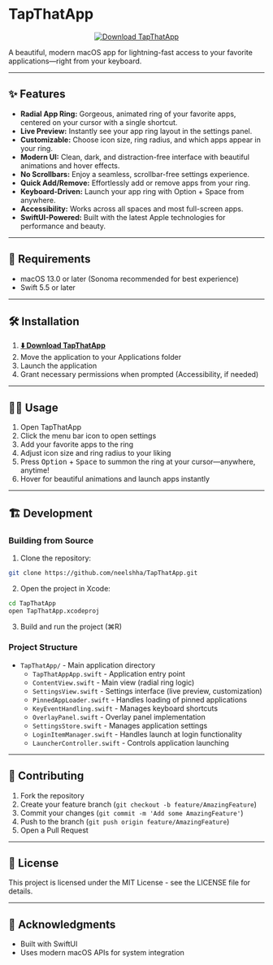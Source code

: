 # TapThatApp

<p align="center">
  <a href="file:///Users/neelshah/Downloads/TapThatApp/TapThatApp.app">
    <img src="https://img.shields.io/badge/Download%20TapThatApp-%20%E2%86%93%20-blueviolet?style=for-the-badge&logo=apple" alt="Download TapThatApp"/>
  </a>
</p>

A beautiful, modern macOS app for lightning-fast access to your favorite applications—right from your keyboard.

---

## ✨ Features

- **Radial App Ring:** Gorgeous, animated ring of your favorite apps, centered on your cursor with a single shortcut.
- **Live Preview:** Instantly see your app ring layout in the settings panel.
- **Customizable:** Choose icon size, ring radius, and which apps appear in your ring.
- **Modern UI:** Clean, dark, and distraction-free interface with beautiful animations and hover effects.
- **No Scrollbars:** Enjoy a seamless, scrollbar-free settings experience.
- **Quick Add/Remove:** Effortlessly add or remove apps from your ring.
- **Keyboard-Driven:** Launch your app ring with Option + Space from anywhere.
- **Accessibility:** Works across all spaces and most full-screen apps.
- **SwiftUI-Powered:** Built with the latest Apple technologies for performance and beauty.

---

## 🚀 Requirements

- macOS 13.0 or later (Sonoma recommended for best experience)
- Swift 5.5 or later

---

## 🛠️ Installation

1. **[⬇️ Download TapThatApp](file:///Users/neelshah/Downloads/TapThatApp/TapThatApp.app)**
2. Move the application to your Applications folder
3. Launch the application
4. Grant necessary permissions when prompted (Accessibility, if needed)

---

## 🧑‍💻 Usage

1. Open TapThatApp
2. Click the menu bar icon to open settings
3. Add your favorite apps to the ring
4. Adjust icon size and ring radius to your liking
5. Press <kbd>Option</kbd> + <kbd>Space</kbd> to summon the ring at your cursor—anywhere, anytime!
6. Hover for beautiful animations and launch apps instantly

---

## 🏗️ Development

### Building from Source

1. Clone the repository:
```bash
git clone https://github.com/neelshha/TapThatApp.git
```
2. Open the project in Xcode:
```bash
cd TapThatApp
open TapThatApp.xcodeproj
```
3. Build and run the project (⌘R)

### Project Structure
- `TapThatApp/` - Main application directory
  - `TapThatAppApp.swift` - Application entry point
  - `ContentView.swift` - Main view (radial ring logic)
  - `SettingsView.swift` - Settings interface (live preview, customization)
  - `PinnedAppLoader.swift` - Handles loading of pinned applications
  - `KeyEventHandling.swift` - Manages keyboard shortcuts
  - `OverlayPanel.swift` - Overlay panel implementation
  - `SettingsStore.swift` - Manages application settings
  - `LoginItemManager.swift` - Handles launch at login functionality
  - `LauncherController.swift` - Controls application launching

---

## 🤝 Contributing

1. Fork the repository
2. Create your feature branch (`git checkout -b feature/AmazingFeature`)
3. Commit your changes (`git commit -m 'Add some AmazingFeature'`)
4. Push to the branch (`git push origin feature/AmazingFeature`)
5. Open a Pull Request

---

## 📄 License

This project is licensed under the MIT License - see the LICENSE file for details.

---

## 🙏 Acknowledgments

- Built with SwiftUI
- Uses modern macOS APIs for system integration 